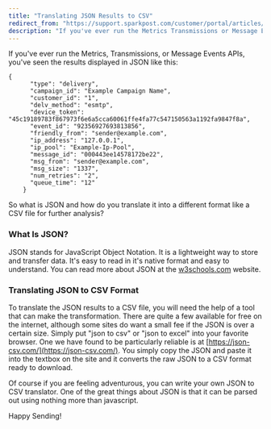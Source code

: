 ```yaml
---
title: "Translating JSON Results to CSV"
redirect_from: "https://support.sparkpost.com/customer/portal/articles/2474861-translating-json-results-to-csv"
description: "If you've ever run the Metrics Transmissions or Message Events AP Is you've seen the results displayed in JSON like this type delivery campaign id Example Campaign Name customer id 1 delv method esmtp device token 45 c 19189783 f 867973 f 6 e 6 a 5 cca 60061 ffe..."
---
```


If you've ever run the Metrics, Transmissions, or Message Events APIs, you've seen the results displayed in JSON like this:

```
{
      "type": "delivery",
      "campaign_id": "Example Campaign Name",
      "customer_id": "1",
      "delv_method": "esmtp",
      "device_token": "45c19189783f867973f6e6a5cca60061ffe4fa77c547150563a1192fa9847f8a",
      "event_id": "92356927693813856",
      "friendly_from": "sender@example.com",
      "ip_address": "127.0.0.1",
      "ip_pool": "Example-Ip-Pool",
      "message_id": "000443ee14578172be22",
      "msg_from": "sender@example.com",
      "msg_size": "1337",
      "num_retries": "2",
      "queue_time": "12"
    }
```

So what is JSON and how do you translate it into a different format like a CSV file for further analysis?  

 ### What Is JSON? 

JSON stands for JavaScript Object Notation. It is a lightweight way to store and transfer data. It's easy to read in it's native format and easy to understand. You can read more about JSON at the [w3schools.com](http://www.w3schools.com/json/default.asp) website.

 ### Translating JSON to CSV Format 

To translate the JSON results to a CSV file, you will need the help of a tool that can make the transformation. There are quite a few available for free on the internet, although some sites do want a small fee if the JSON is over a certain size. Simply put "json to csv" or "json to excel" into your favorite browser. One we have found to be particularly reliable is at [https://json-csv.com/](https://json-csv.com/). You simply copy the JSON and paste it into the textbox on the site and it converts the raw JSON to a CSV format ready to download.  

Of course if you are feeling adventurous, you can write your own JSON to CSV translator. One of the great things about JSON is that it can be parsed out using nothing more than javascript.

Happy Sending!